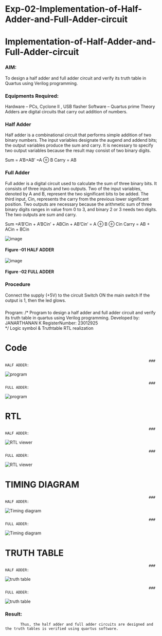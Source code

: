 # Exp-02-Implementation-of-Half-Adder-and-Full-Adder-circuit

# Implementation-of-Half-Adder-and-Full-Adder-circuit
### AIM:
To design a half adder and full adder circuit and verify its truth table in Quartus using Verilog programming.

### Equipments Required:
Hardware – PCs, Cyclone II , USB flasher
Software – Quartus prime
Theory
Adders are digital circuits that carry out addition of numbers.

### Half Adder
Half adder is a combinational circuit that performs simple addition of two binary numbers. The input variables designate the augend and addend bits; the output variables produce the sum and carry. It is necessary to specify two output variables because the result may consist of two binary digits.

Sum = A’B+AB’ =A ⊕ B Carry = AB

### Full Adder
Full adder is a digital circuit used to calculate the sum of three binary bits. It consists of three inputs and two outputs. Two of the input variables, denoted by A and B, represent the two significant bits to be added. The third input, Cin, represents the carry from the previous lower significant position. Two outputs are necessary because the arithmetic sum of three binary digits ranges in value from 0 to 3, and binary 2 or 3 needs two digits. The two outputs are sum and carry.

Sum =A’B’Cin + A’BCin’ + ABCin + AB’Cin’ = A ⊕ B ⊕ Cin Carry = AB + ACin + BCin

 ![image](https://user-images.githubusercontent.com/36288975/163552156-a13e5a56-c638-4110-97d9-8896907c8d25.png)

#### Figure -01 HALF ADDER 


![image](https://user-images.githubusercontent.com/36288975/163552057-b3547877-6d07-45b4-b7e0-bcfebfad9e1d.png)

#### Figure -02 FULL ADDER 

### Procedure

Connect the supply (+5V) to the circuit
Switch ON the main switch
If the output is 1, then the led glows.
### 
Program:
/*
Program to design a half adder and full adder circuit and verify its truth table in quartus using Verilog programming.
Developed by: JANARTHANAN K 
RegisterNumber: 23012925  
*/
Logic symbol & Truthtable
RTL realization

# Code

                                                                      ### HALF ADDER: 
                                                                         
![program](https://github.com/23012925/Exp-02-Implementation-of-Half-Adder-and-Full-Adder-circuit/assets/150931013/f7010711-b569-4d21-9cf6-bd27b955e7b0)

                                                                      ### FULL ADDER:

![program](https://github.com/23012925/Exp-02-Implementation-of-Half-Adder-and-Full-Adder-circuit/assets/150931013/2738a3cb-6587-4985-b7e8-d86977420e0a)
                                                                         

# RTL

                                                                      ### HALF ADDER: 

![RTL viewer](https://github.com/23012925/Exp-02-Implementation-of-Half-Adder-and-Full-Adder-circuit/assets/150931013/f31387b2-98aa-421b-b447-d2d2d3752b6f)
                                                                         
                                                                      ### FULL ADDER:

![RTL viewer](https://github.com/23012925/Exp-02-Implementation-of-Half-Adder-and-Full-Adder-circuit/assets/150931013/e1597298-7fbe-4d2b-a48d-4986334dbd1c)

                                                                         

# TIMING DIAGRAM

                                                                      ### HALF ADDER: 

 ![Timing diagram](https://github.com/23012925/Exp-02-Implementation-of-Half-Adder-and-Full-Adder-circuit/assets/150931013/4fe78122-ddc8-4b30-993d-49d28008e75f)
                                                                        
                                                                      ### FULL ADDER:

 ![Timing diagram](https://github.com/23012925/Exp-02-Implementation-of-Half-Adder-and-Full-Adder-circuit/assets/150931013/9650ffa1-9081-4087-ba70-0a400ccc1510)


# TRUTH TABLE   

                                                                      ### HALF ADDER: 

![truth table](https://github.com/23012925/Exp-02-Implementation-of-Half-Adder-and-Full-Adder-circuit/assets/150931013/d8f0276b-8766-4740-b3d5-6c271731bb48)

                                                                      ### FULL ADDER:

![truth table](https://github.com/23012925/Exp-02-Implementation-of-Half-Adder-and-Full-Adder-circuit/assets/150931013/b1cba94c-bd6e-4e07-9250-3b86e15855cc)


### Result:  
           Thus, the half adder and full adder circuits are designed and the truth tables is verified using quartus software.
